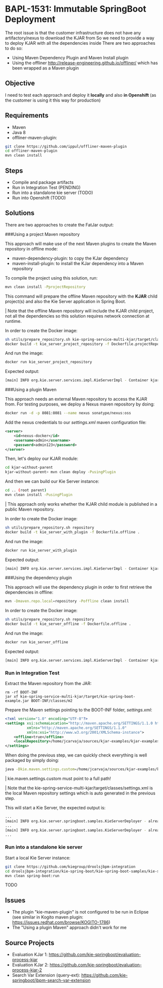 # BAPL-1531: Immutable SpringBoot Deployment

The root issue is that the customer infrastructure does not have any artifactory/nexus to download the KJAR from
So we need to provide a way to deploy KJAR with all the dependencies inside
There are two approaches to do so:
- Using Maven Dependency Plugin and Maven Install plugin
- Using the offliner http://release-engineering.github.io/offliner/ which has been wrapped as a Maven plugin

## Objective

I need to test each approach and deploy it **locally** and also **in Openshift** (as the customer is using it this way for production)

## Requirements
- Maven
- Java 8
- offliner-maven-plugin:

```sh
git clone https://github.com/ippul/offliner-maven-plugin
cd offliner-maven-plugin
mvn clean install
```

## Steps 

- Compile and package artifacts
- Run in Integration Test (PENDING)
- Run into a standalone kie server (TODO)
- Run into Openshift (TODO)

## Solutions

There are two approaches to create the FatJar output:

###Using a project Maven repository

This approach will make use of the next Maven plugins to create the Maven repository in offline mode:

- maven-dependency-plugin: to copy the KJar dependency
- maven-install-plugin: to install the KJar dependency into a Maven repository

To compile the project using this solution, run:

```sh
mvn clean install -PprojectRepository
```

This command will prepare the offline Maven repository with the **KJAR** child project(s) and also the Kie Server application in Spring Boot. 

| Note that the offline Maven repository will include the KJAR child project, not all the dependencies so this solution requires network connection at runtime.

In order to create the Docker image:

```sh
sh utils/prepare_repository.sh kie-spring-service-multi-kjar/target/classes/m2/repository
docker build -t kie_server_project_repository -f Dockerfile.projectRepository .
```

And run the image:

```sh
docker run kie_server_project_repository
```

Expected output:

```sh
[main] INFO org.kie.server.services.impl.KieServerImpl - Container kjar-without-parent-1.0-SNAPSHOT (for release id com.sgitario.kjar-examples:kjar-without-parent:1.0-SNAPSHOT) successfully started
```

###Using a plugin Maven

This approach needs an external Maven repository to access the KJAR from. For testing purposes, we deploy a Nexus maven repository by doing:

```sh
docker run -d -p 8081:8081 --name nexus sonatype/nexus:oss
```

Add the nexus credentials to our _settings.xml_ maven configuration file:

```xml
<server>
    <id>nexus-docker</id>
    <username>admin</username>
    <password>admin123</password>
</server>
```

Then, let's deploy our KJAR module:

```sh
cd kjar-without-parent
kjar-without-parent> mvn clean deploy -PusingPlugin
```

And then we can build our Kie Server instance:

```sh
cd .. (root parent)
mvn clean install -PusingPlugin
```

| This approach only works whether the KJAR child module is published in a public Maven repository.

In order to create the Docker image:

```sh
sh utils/prepare_repository.sh repository
docker build -t kie_server_with_plugin -f Dockerfile.offline .
```

And run the image:

```sh
docker run kie_server_with_plugin
```

Expected output:

```sh
[main] INFO org.kie.server.services.impl.KieServerImpl - Container kjar-without-parent-1.0-SNAPSHOT (for release id com.sgitario.kjar-examples:kjar-without-parent:1.0-SNAPSHOT) successfully started
```

###Using the dependency plugin

This approach will use the dependency plugin in order to first retrieve the dependencies in offline:

```sh
mvn -Dmaven.repo.local=repository -Poffline clean install
```

In order to create the Docker image:

```sh
sh utils/prepare_repository.sh repository
docker build -t kie_server_offline -f Dockerfile.offline .
```

And run the image:

```sh
docker run kie_server_offline
```

Expected output:

```sh
[main] INFO org.kie.server.services.impl.KieServerImpl - Container kjar-without-parent-1.0-SNAPSHOT (for release id com.sgitario.kjar-examples:kjar-without-parent:1.0-SNAPSHOT) successfully started
```

### Run in Integration Test

Extract the Maven repository from the JAR:

```
rm -rf BOOT-INF
jar xf kie-spring-service-multi-kjar/target/kie-spring-boot-example.jar BOOT-INF/classes/m2
```

Prepare the Maven settings pointing to the BOOT-INF folder, _settings.xml_:

```xml
<?xml version="1.0" encoding="UTF-8"?>
<settings xsi:schemaLocation="http://maven.apache.org/SETTINGS/1.1.0 http://maven.apache.org/xsd/settings-1.1.0.xsd"
          xmlns="http://maven.apache.org/SETTINGS/1.1.0"
          xmlns:xsi="http://www.w3.org/2001/XMLSchema-instance">
    <offline>true</offline>
    <localRepository>/home/jcarvaja/sources/kjar-examples/kjar-examples/BAPL-1531/BOOT-INF/classes/m2/repository</localRepository>
</settings>
```

When doing the previous step, we can quickly check everything is well packaged by simply doing:

```sh
java -Dkie.maven.settings.custom=/home/jcarvaja/sources/kjar-examples/kjar-examples/BAPL-1531/settings.xml -jar kie-spring-service-multi-kjar/target/kie-spring-boot-example.jar
```

| kie.maven.settings.custom must point to a full path!

| Note that the kie-spring-service-multi-kjar/target/classes/settings.xml is the local Maven repository settings which is auto generated in the previous step.

This will start a Kie Server, the expected output is:

```sh
...
[main] INFO org.kie.server.springboot.samples.KieServerDeployer - already deployed KieContainerResource [containerId=evaluation-kjar-2_0-SNAPSHOT, releaseId=com.sgitario.kjar-examples:evaluation:2.0-SNAPSHOT, resolvedReleaseId=com.sgitario.kjar-examples:evaluation:2.0-SNAPSHOT, status=STARTED]
...
[main] INFO org.kie.server.springboot.samples.KieServerDeployer - already deployed KieContainerResource [containerId=evaluation-kjar-1_0-SNAPSHOT, releaseId=com.sgitario.kjar-examples:evaluation:1.0-SNAPSHOT, resolvedReleaseId=com.sgitario.kjar-examples:evaluation:1.0-SNAPSHOT, status=STARTED]
...
```

### Run into a standalone kie server

Start a local Kie Server instance:

```sh
git clone https://github.com/kiegroup/droolsjbpm-integration
cd droolsjbpm-integration/kie-spring-boot/kie-spring-boot-samples/kie-server-spring-boot-sample
mvn clean spring-boot:run
```

TODO 

## Issues

- The plugin "kie-maven-plugin" is not configured to be run in Eclipse (see similar in Kogito maven plugin: https://issues.redhat.com/browse/KOGITO-1786)
- The "Using a plugin Maven" approach didn't work for me

## Source Projects

- Evaluation KJar 1: https://github.com/kie-springboot/evaluation-process-kjar
- Evaluation KJar 2: https://github.com/kie-springboot/evaluation-process-kjar-2
- Search Var Extension (query-ext): https://github.com/kie-springboot/jbpm-search-var-extension
